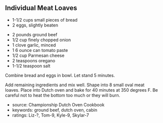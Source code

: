 Individual Meat Loaves
----------------------

- 1-1/2 cups small pieces of bread
- 2 eggs, slightly beaten
<!-- -->
- 2 pounds ground beef
- 1/2 cup finely chopped onion
- 1 clove garlic, minced
- 1 6 ounce can tomato paste
- 1/2 cup Parmesan cheese
- 2 teaspoons oregano
- 1-1/2 teaspoon salt

Combine bread and eggs in bowl.  Let stand 5 minutes.

Add remaining ingredients and mix well.  Shape into 8 small oval meat
loaves.  Place into Dutch oven and bake for 40 minutes at 350 degrees
F.  Be careful not to heat the bottom too much or they will burn.

- source: Championship Dutch Oven Cookbook
- keywords: ground beef, dutch oven, cabin
- ratings: Liz-?, Tom-9, Kyle-9, Skylar-7
